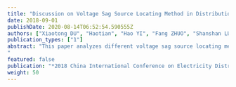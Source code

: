 ```yaml
---
title: "Discussion on Voltage Sag Source Locating Method in Distribution Network"
date: 2018-09-01
publishDate: 2020-08-14T06:52:54.590555Z
authors: ["Xiaotong DU", "Haotian", "Hao YI", "Fang ZHUO", "Shanshan LUO", "Jun ZHANG", "Xinxiang WANG", "Yongheng LI"]
publication_types: ["1"]
abstract: "This paper analyzes different voltage sag source locating methods based on different monitoring devices, including the methods for fault source tracing based on power quality monitoring device, and the fault source locating method based on voltage sag monitoring device. This analysis would be a guide for monitoring device allocation. In particular, a clear summary of the steps of different positioning methods is performed. On this basis, the necessary grid network topology and sag information for different locating methods are further elaborated. At the same time, different locating methods are compared in terms of fault tolerance, accuracy, and rapidity. Finally, prospects of future work are given.
"
featured: false
publication: "*2018 China International Conference on Electricity Distribution (CICED)*"
weight: 50
---
```


